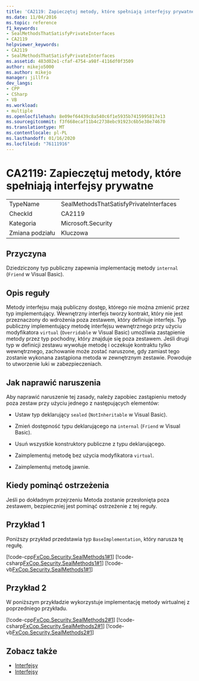 ```yaml
---
title: 'CA2119: Zapieczętuj metody, które spełniają interfejsy prywatne'
ms.date: 11/04/2016
ms.topic: reference
f1_keywords:
- SealMethodsThatSatisfyPrivateInterfaces
- CA2119
helpviewer_keywords:
- CA2119
- SealMethodsThatSatisfyPrivateInterfaces
ms.assetid: 483d02e1-cfaf-4754-a98f-4116df0f3509
author: mikejo5000
ms.author: mikejo
manager: jillfra
dev_langs:
- CPP
- CSharp
- VB
ms.workload:
- multiple
ms.openlocfilehash: 8e09ef64439c8a540c6f1e5935b7415995817e13
ms.sourcegitcommit: f3f668ecaf11b4c2738ebc91923c6b5e38e74670
ms.translationtype: MT
ms.contentlocale: pl-PL
ms.lasthandoff: 01/16/2020
ms.locfileid: "76111916"
---
```

# <a name="ca2119-seal-methods-that-satisfy-private-interfaces"></a>CA2119: Zapieczętuj metody, które spełniają interfejsy prywatne

|||
|-|-|
|TypeName|SealMethodsThatSatisfyPrivateInterfaces|
|CheckId|CA2119|
|Kategoria|Microsoft.Security|
|Zmiana podziału|Kluczowa|

## <a name="cause"></a>Przyczyna
Dziedziczony typ publiczny zapewnia implementację metody `internal` (`Friend` w Visual Basic).

## <a name="rule-description"></a>Opis reguły
Metody interfejsu mają publiczny dostęp, którego nie można zmienić przez typ implementujący. Wewnętrzny interfejs tworzy kontrakt, który nie jest przeznaczony do wdrożenia poza zestawem, który definiuje interfejs. Typ publiczny implementujący metodę interfejsu wewnętrznego przy użyciu modyfikatora `virtual` (`Overridable` w Visual Basic) umożliwia zastąpienie metody przez typ pochodny, który znajduje się poza zestawem. Jeśli drugi typ w definicji zestawu wywołuje metodę i oczekuje kontraktu tylko wewnętrznego, zachowanie może zostać naruszone, gdy zamiast tego zostanie wykonana zastąpiona metoda w zewnętrznym zestawie. Powoduje to utworzenie luki w zabezpieczeniach.

## <a name="how-to-fix-violations"></a>Jak naprawić naruszenia
Aby naprawić naruszenie tej zasady, należy zapobiec zastąpieniu metody poza zestaw przy użyciu jednego z następujących elementów:

- Ustaw typ deklarujący `sealed` (`NotInheritable` w Visual Basic).

- Zmień dostępność typu deklarującego na `internal` (`Friend` w Visual Basic).

- Usuń wszystkie konstruktory publiczne z typu deklarującego.

- Zaimplementuj metodę bez użycia modyfikatora `virtual`.

- Zaimplementuj metodę jawnie.

## <a name="when-to-suppress-warnings"></a>Kiedy pominąć ostrzeżenia
Jeśli po dokładnym przejrzeniu Metoda zostanie przesłonięta poza zestawem, bezpieczniej jest pominąć ostrzeżenie z tej reguły.

## <a name="example-1"></a>Przykład 1
Poniższy przykład przedstawia typ `BaseImplementation`, który narusza tę regułę.

[!code-cpp[FxCop.Security.SealMethods1#1](../code-quality/codesnippet/CPP/ca2119-seal-methods-that-satisfy-private-interfaces_1.cpp)]
[!code-csharp[FxCop.Security.SealMethods1#1](../code-quality/codesnippet/CSharp/ca2119-seal-methods-that-satisfy-private-interfaces_1.cs)]
[!code-vb[FxCop.Security.SealMethods1#1](../code-quality/codesnippet/VisualBasic/ca2119-seal-methods-that-satisfy-private-interfaces_1.vb)]

## <a name="example-2"></a>Przykład 2
W poniższym przykładzie wykorzystuje implementację metody wirtualnej z poprzedniego przykładu.

[!code-cpp[FxCop.Security.SealMethods2#1](../code-quality/codesnippet/CPP/ca2119-seal-methods-that-satisfy-private-interfaces_2.cpp)]
[!code-csharp[FxCop.Security.SealMethods2#1](../code-quality/codesnippet/CSharp/ca2119-seal-methods-that-satisfy-private-interfaces_2.cs)]
[!code-vb[FxCop.Security.SealMethods2#1](../code-quality/codesnippet/VisualBasic/ca2119-seal-methods-that-satisfy-private-interfaces_2.vb)]

## <a name="see-also"></a>Zobacz także

- [Interfejsy](/dotnet/csharp/programming-guide/interfaces/index)
- [Interfejsy](/dotnet/visual-basic/programming-guide/language-features/interfaces/index)
